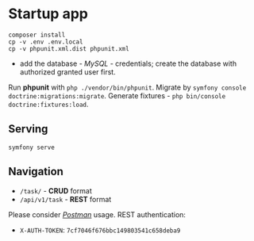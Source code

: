# Startup app

```shell
composer install
cp -v .env .env.local
cp -v phpunit.xml.dist phpunit.xml
```

- add the database - *MySQL* - credentials; create the database with authorized granted user first.

Run **phpunit** with `php ./vendor/bin/phpunit`. Migrate by `symfony console doctrine:migrations:migrate`.
Generate fixtures - `php bin/console doctrine:fixtures:load`.

## Serving

```shell
symfony serve
```

## Navigation

- `/task/` - **CRUD** format
- `/api/v1/task` - **REST** format

Please consider *[Postman](https://g.co/kgs/ZNJ1Y1)* usage. REST authentication:

- `X-AUTH-TOKEN`: `7cf7046f676bbc149803541c658deba9`
